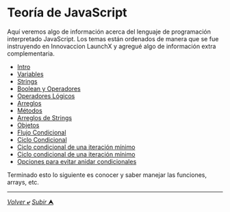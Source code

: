 # Teoría de JavaScript

Aquí veremos algo de información acerca del lenguaje de programación interpretado JavaScript.
Los temas están ordenados de manera que se fue instruyendo en Innovaccion LaunchX y agregué algo de información extra complementaria.

* [Intro](/JavaScript/TeoriaJS/001_intro.md "Introducción a JS")
* [Variables](/JavaScript/TeoriaJS/002_variables.md "Var Let Const")
* [Strings](/JavaScript/TeoriaJS/003_strings.md "Cadenas de texto")
* [Boolean y Operadores](/JavaScript/TeoriaJS/004_booleanos.md "true false")
* [Operadores Lógicos](/JavaScript/TeoriaJS/005_operadoresLogicos.md "Operadores && ||")
* [Arreglos](/JavaScript/TeoriaJS/006_arreglos.md "Arreglos")
* [Métodos](/JavaScript/TeoriaJS/007_metodos.md "Métodos")
* [Arreglos de Strings](/JavaScript/TeoriaJS/008_arreglosDeStrings.md "Arreglos de Cadenas")
* [Objetos](/JavaScript/TeoriaJS/009_objetos.md "Objetos")
* [Flujo Condicional](/JavaScript/TeoriaJS/010_flujoCondicional.md "Flujo Condicional if elseif else")
* [Ciclo Condicional](/JavaScript/TeoriaJS/011_cicloCondicional.md "Ciclo Condicional While")
* [Ciclo condicional de una iteración mínimo](/JavaScript/TeoriaJS/012_cicloDeIteracionMinimo.md "while, do while")
* [ Ciclo condicional de una iteración mínimo](/JavaScript/TeoriaJS/013_cicloForItercacionControlada.md "for")
* [Opciones para evitar anidar condicionales](/JavaScript/TeoriaJS/014_evitarAnidarCondicionales.md "switch")

Terminado esto lo siguiente es conocer y saber manejar las funciones, arrays, etc.

---

[*Volver* **&ldca;**](/JavaScript/README.md "Regresar a página Principal") 
[*Subir* **&#11165;**](# "Ir al título")